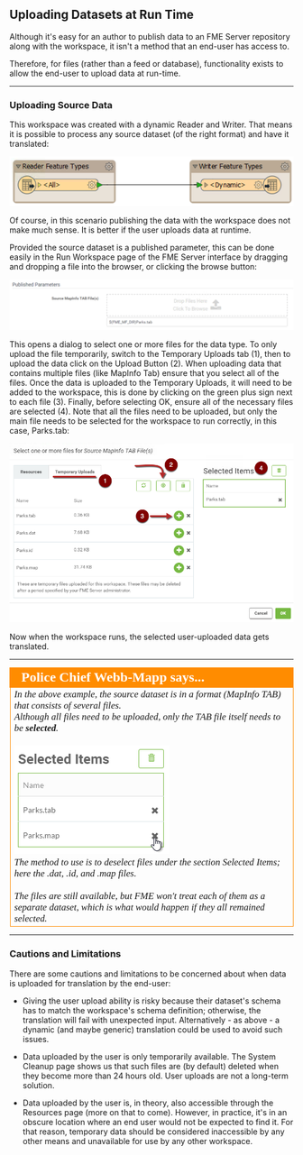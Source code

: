 ## Uploading Datasets at Run Time ##

Although it's easy for an author to publish data to an FME Server repository along with the workspace, it isn't a method that an end-user has access to.

Therefore, for files (rather than a feed or database), functionality exists to allow the end-user to upload data at run-time.

---

### Uploading Source Data ###

This workspace was created with a dynamic Reader and Writer. That means it is possible to process any source dataset (of the right format) and have it translated:

![](./Images/Img2.013.TempUploadDynamicWorkspace.png)

Of course, in this scenario publishing the data with the workspace does not make much sense. It is better if the user uploads data at runtime.

Provided the source dataset is a published parameter, this can be done easily in the Run Workspace page of the FME Server interface by dragging and dropping a file into the browser, or clicking the browse button:

![](./Images/Img2.014.TempUploadBrowseButton.png)

This opens a dialog to select one or more files for the data type. To only upload the file temporarily, switch to the Temporary Uploads tab (1), then to upload the data click on the Upload Button (2). When uploading data that contains multiple files (like MapInfo Tab) ensure that you select all of the files. Once the data is uploaded to the Temporary Uploads, it will need to be added to the workspace, this is done by clicking on the green plus sign next to each file (3). Finally, before selecting OK, ensure all of the necessary files are selected (4). Note that all the files need to be uploaded, but only the main file needs to be selected for the workspace to run correctly, in this case, Parks.tab:

![](./Images/Img2.015.TempUploadFileSelect.png)

Now when the workspace runs, the selected user-uploaded data gets translated.

---

<!--Person X Says Section-->

<table style="border-spacing: 0px">
<tr>
<td style="vertical-align:middle;background-color:darkorange;border: 2px solid darkorange">
<i class="fa fa-quote-left fa-lg fa-pull-left fa-fw" style="color:white;padding-right: 12px;vertical-align:text-top"></i>
<span style="color:white;font-size:x-large;font-weight: bold;font-family:serif">Police Chief Webb-Mapp says...</span>
</td>
</tr>

<tr>
<td style="border: 1px solid darkorange">
<span style="font-family:serif; font-style:italic; font-size:larger">
In the above example, the source dataset is in a format (MapInfo TAB) that consists of several files.
<br>Although all files need to be uploaded, only the TAB file itself needs to be <strong>selected</strong>.
<br><br><img src="./Images/Img2.016.DeselectSourceFiles.png">
<br>The method to use is to deselect files under the section Selected Items; here the .dat, .id, and .map files.
<br><br>The files are still available, but FME won't treat each of them as a separate dataset, which is what would happen if they all remained selected.
</span>
</td>
</tr>
</table>

---

### Cautions and Limitations ###

There are some cautions and limitations to be concerned about when data is uploaded for translation by the end-user:

- Giving the user upload ability is risky because their dataset's schema has to match the workspace's schema definition; otherwise, the translation will fail with unexpected input. Alternatively - as above - a dynamic (and maybe generic) translation could be used to avoid such issues.

- Data uploaded by the user is only temporarily available. The System Cleanup page shows us that such files are (by default) deleted when they become more than 24 hours old. User uploads are not a long-term solution.

- Data uploaded by the user is, in theory, also accessible through the Resources page (more on that to come). However, in practice, it's in an obscure location where an end user would not be expected to find it. For that reason, temporary data should be considered inaccessible by any other means and unavailable for use by any other workspace.
